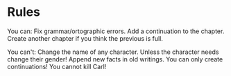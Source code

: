 # Rules

You can:
Fix grammar/ortographic errors.
Add a continuation to the chapter.
Create another chapter if you think the previous is full.

You can't:
Change the name of any character. Unless the character needs change their gender!
Append new facts in old writings. You can only create continuations!
You cannot kill Carl!

